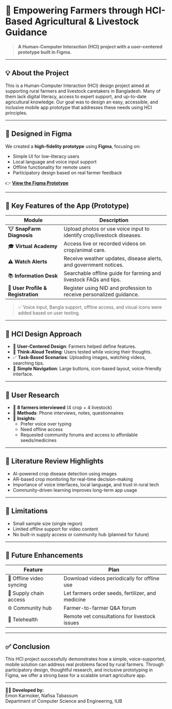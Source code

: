 # 🌾 Empowering Farmers through HCI-Based Agricultural & Livestock Guidance

> **A Human-Computer Interaction (HCI) project with a user-centered prototype built in Figma.**

---

## 💡 About the Project

This is a Human-Computer Interaction (HCI) design project aimed at supporting rural farmers and livestock caretakers in Bangladesh. Many of them lack digital literacy, access to expert support, and up-to-date agricultural knowledge. Our goal was to design an easy, accessible, and inclusive mobile app prototype that addresses these needs using HCI principles.

---

## 🎨 Designed in Figma

We created a **high-fidelity prototype** using **Figma**, focusing on:
- Simple UI for low-literacy users
- Local language and voice input support
- Offline functionality for remote users
- Participatory design based on real farmer feedback

👉 **[View the Figma Prototype](https://www.figma.com/design/iUxRg7zWec5NqjPUTCkuzC/HCI_figma)**

---

## 📱 Key Features of the App (Prototype)

| Module                  | Description |
|------------------------|-------------|
| 🐮 **SnapFarm Diagnosis** | Upload photos or use voice input to identify crop/livestock diseases. |
| 🎓 **Virtual Academy**     | Access live or recorded videos on crop/animal care. |
| ⚠️ **Watch Alerts**        | Receive weather updates, disease alerts, and government notices. |
| 📚 **Information Desk**    | Searchable offline guide for farming and livestock FAQs and tips. |
| 👤 **User Profile & Registration** | Register using NID and profession to receive personalized guidance. |

> ✅ Voice input, Bangla support, offline access, and visual icons were added based on user testing.

---

## 🧠 HCI Design Approach

- 🎯 **User-Centered Design**: Farmers helped define features.
- 🎤 **Think-Aloud Testing**: Users tested while voicing their thoughts.
- ✅ **Task-Based Scenarios**: Uploading images, watching videos, searching tips.
- 🧭 **Simple Navigation**: Large buttons, icon-based layout, voice-friendly interface.

---

## 🧪 User Research

- 👥 **8 farmers interviewed** (4 crop + 4 livestock)
- 🧾 **Methods**: Phone interviews, notes, questionnaires
- 💬 **Insights**:
  - Prefer voice over typing
  - Need offline access
  - Requested community forums and access to affordable seeds/medicines

---

## 🔬 Literature Review Highlights

- AI-powered crop disease detection using images
- AR-based crop monitoring for real-time decision-making
- Importance of voice interfaces, local language, and trust in rural tech
- Community-driven learning improves long-term app usage

---

## 🚧 Limitations

- Small sample size (single region)
- Limited offline support for video content
- No built-in supply access or community hub (planned for future)

---

## 🔮 Future Enhancements

| Feature | Plan |
|--------|------|
| 📡 Offline video syncing | Download videos periodically for offline use |
| 🛒 Supply chain access | Let farmers order seeds, fertilizer, and medicine |
| 🌐 Community hub | Farmer-to-farmer Q&A forum |
| 🏥 Telehealth | Remote vet consultations for livestock issues |

---

## ✅ Conclusion

This HCI project successfully demonstrates how a simple, voice-supported, mobile solution can address real problems faced by rural farmers. Through participatory design, thoughtful research, and inclusive prototyping in Figma, we offer a strong base for a scalable smart agriculture app.

---

👨‍💻 **Developed by:**  
Emon Karmoker, Nafisa Tabassum  
Department of Computer Science and Engineering, IUB  
